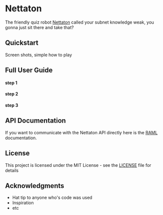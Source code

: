 # Nettaton

The friendly quiz robot [Nettaton](https://nettaton.com "Foolish Human!") called your subnet knowledge weak, you gonna just sit there and take that?

## Quickstart

Screen shots, simple how to play

## Full User Guide

#### step 1

#### step 2

#### step 3

## API Documentation

If you want to communicate with the Nettaton API directly here is the [RAML](./raml/nettaton.raml) documentation.

## License

This project is licensed under the MIT License - see the [LICENSE](LICENSE) file for details

## Acknowledgments

* Hat tip to anyone who's code was used
* Inspiration
* etc